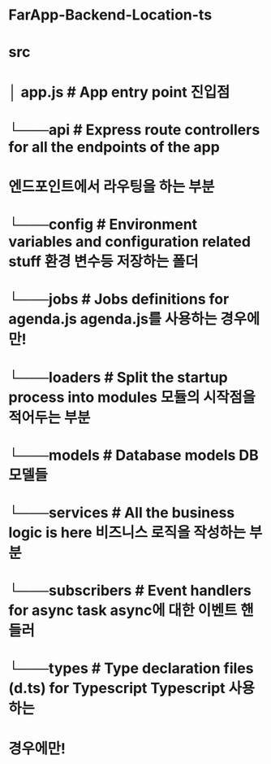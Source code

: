 # FarApp-Backend-Location-ts

# src
# │   app.js          # App entry point 진입점
# └───api             # Express route controllers for all the endpoints of the app
# 엔드포인트에서 라우팅을 하는 부분
# └───config          # Environment variables and configuration related stuff 환경 변수등 저장하는 폴더
# └───jobs            # Jobs definitions for agenda.js agenda.js를 사용하는 경우에만!
# └───loaders         # Split the startup process into modules 모듈의 시작점을 적어두는 부분
# └───models          # Database models DB 모델들
# └───services        # All the business logic is here 비즈니스 로직을 작성하는 부분
# └───subscribers     # Event handlers for async task async에 대한 이벤트 핸들러
# └───types           # Type declaration files (d.ts) for Typescript Typescript 사용하는 
# 경우에만!